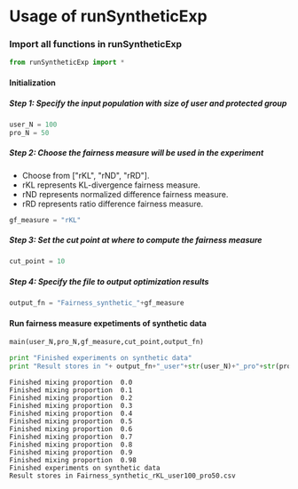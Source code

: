 
# Usage of runSyntheticExp

### Import all functions in runSyntheticExp


```python
from runSyntheticExp import *
```

#### Initialization

##### Step 1: Specify the input population with size of user and protected group


```python
user_N = 100
pro_N = 50
```

##### Step 2: Choose the fairness measure will be used in the experiment
- Choose from ["rKL", "rND", "rRD"].
- rKL represents KL-divergence fairness measure.
- rND represents normalized difference fairness measure.
- rRD represents ratio difference fairness measure.


```python
gf_measure = "rKL"
```

##### Step 3: Set the cut point at where to compute the fairness measure


```python
cut_point = 10
```

##### Step 4: Specify the file to output optimization results


```python
output_fn = "Fairness_synthetic_"+gf_measure
```

#### Run fairness measure expetiments of synthetic data 


```python
main(user_N,pro_N,gf_measure,cut_point,output_fn)

print "Finished experiments on synthetic data"
print "Result stores in "+ output_fn+"_user"+str(user_N)+"_pro"+str(pro_N)+".csv"
```

    Finished mixing proportion  0.0
    Finished mixing proportion  0.1
    Finished mixing proportion  0.2
    Finished mixing proportion  0.3
    Finished mixing proportion  0.4
    Finished mixing proportion  0.5
    Finished mixing proportion  0.6
    Finished mixing proportion  0.7
    Finished mixing proportion  0.8
    Finished mixing proportion  0.9
    Finished mixing proportion  0.98
    Finished experiments on synthetic data
    Result stores in Fairness_synthetic_rKL_user100_pro50.csv
    
